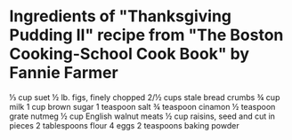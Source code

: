 # Ingredients of "Thanksgiving Pudding II" recipe from "The Boston Cooking-School Cook Book" by Fannie Farmer

⅓ cup suet
½ lb. figs, finely chopped
2/½ cups stale bread crumbs
¾ cup milk
1 cup brown sugar
1 teaspoon salt
¾ teaspoon cinamon
½ teaspoon grate nutmeg
½ cup English walnut meats
½ cup raisins, seed and cut in pieces
2 tablespoons flour
4 eggs
2 teaspoons baking powder
